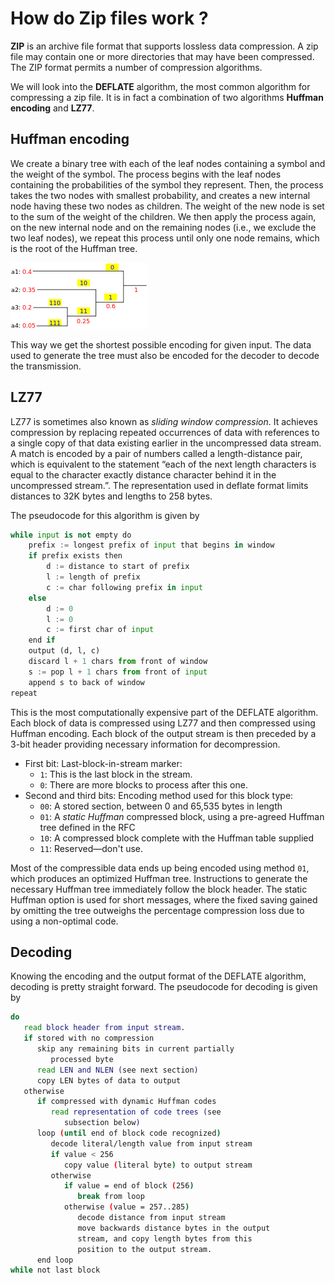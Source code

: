 # How do Zip files work ?

**ZIP** is an archive file format that supports lossless data compression. A zip file may contain one or more directories that may have been compressed. The ZIP format permits a number of compression algorithms.

We will look into the **DEFLATE** algorithm, the most common algorithm for compressing a zip file. It is in fact a combination of two algorithms **Huffman encoding** and **LZ77**.

## Huffman encoding

We create a binary tree with each of the leaf nodes containing a symbol and the weight of the symbol. The process begins with the leaf nodes containing the probabilities of the symbol they represent. Then, the process takes the two nodes with smallest probability, and creates a new internal node having these two nodes as children. The weight of the new node is set to the sum of the weight of the children. We then apply the process again, on the new internal node and on the remaining nodes (i.e., we exclude the two leaf nodes), we repeat this process until only one node remains, which is the root of the Huffman tree.

![img](Assets/220px-Huffman_coding_example.svg.png)

This way we get the shortest possible encoding for given input. The data used to generate the tree must also be encoded for the decoder to decode the transmission.

## LZ77

LZ77 is sometimes also known as *sliding window compression*. It achieves compression by replacing repeated occurrences of  data with references to a single copy of that data existing earlier in the uncompressed data stream. A match is encoded by a pair of numbers called a length-distance pair, which is equivalent to the statement “each of the next length characters is equal to the character exactly distance character behind it in the uncompressed stream.”. The representation used in deflate format limits distances to 32K bytes and lengths to 258 bytes.

The pseudocode for this algorithm is given by

```python
while input is not empty do
    prefix := longest prefix of input that begins in window
    if prefix exists then
        d := distance to start of prefix
        l := length of prefix
        c := char following prefix in input
    else
        d := 0
        l := 0
        c := first char of input
    end if
    output (d, l, c)
    discard l + 1 chars from front of window
    s := pop l + 1 chars from front of input
    append s to back of window
repeat
```

This is the most computationally expensive part of the DEFLATE algorithm. Each block of data is compressed using LZ77 and then compressed using Huffman encoding. Each block of the output stream is then preceded by a 3-bit header providing necessary information for decompression.

- First bit: Last-block-in-stream marker:
  - `1`: This is the last block in the stream.
  - `0`: There are more blocks to process after this one.
- Second and third bits: Encoding method used for this block type:
  - `00`: A stored  section, between 0 and 65,535 bytes in length
  - `01`: A *static Huffman* compressed block, using a pre-agreed Huffman tree defined in the RFC
  - `10`: A compressed block complete with the Huffman table supplied
  - `11`: Reserved—don't use.

Most of the compressible data ends up being encoded using method `01`, which produces an optimized Huffman tree. Instructions to generate the necessary Huffman tree immediately follow the block header. The static Huffman option is used for short messages, where the fixed saving gained by omitting the tree outweighs the percentage compression loss due to using a non-optimal code.

## Decoding

Knowing the encoding and the output format of the DEFLATE algorithm, decoding is pretty straight forward. The pseudocode for decoding is given by

```bash
do
   read block header from input stream.
   if stored with no compression
      skip any remaining bits in current partially
         processed byte
      read LEN and NLEN (see next section)
      copy LEN bytes of data to output
   otherwise
      if compressed with dynamic Huffman codes
         read representation of code trees (see
            subsection below)
      loop (until end of block code recognized)
         decode literal/length value from input stream
         if value < 256
            copy value (literal byte) to output stream
         otherwise
            if value = end of block (256)
               break from loop
            otherwise (value = 257..285)
               decode distance from input stream
               move backwards distance bytes in the output
               stream, and copy length bytes from this
               position to the output stream.
      end loop
while not last block
```